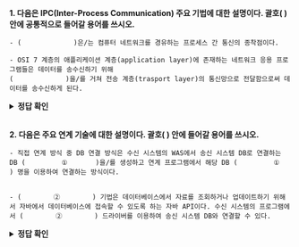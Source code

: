 **1. 다음은 IPC(Inter-Process Communication) 주요 기법에 대한 설명이다. 괄호(       ) 안에 공통적으로 들어갈 용어를 쓰시오.**
```
- (             )은/는 컴퓨터 네트워크를 경유하는 프로세스 간 통신의 종착점이다. 

- OSI 7 계층의 애플리케이션 계층(application layer)에 존재하는 네트워크 응용 프로그램들은 데이터를 송수신하기 위해 
(             )을/를 거쳐 전송 계층(trasport layer)의 통신망으로 전달함으로써 데이터를 송수신하게 된다.
```

<details>
<summary><b>정답 확인</b></summary>
<div markdown="1">

소켓(Socket)

</div>
</details>
</br>


**2. 다음은 주요 연계 기술에 대한 설명이다. 괄호(       ) 안에 들어갈 용어를 쓰시오.**
```
- 직접 연계 방식 중 DB 연결 방식은 수신 시스템의 WAS에서 송신 시스템 DB로 연결하는 DB (         ①       )을/를 생성하고 연계 프로그램에서 해당 DB (         ①       ) 명을 이용하여 연결하는 방식이다.
​

- (        ②        ) 기법은 데이터베이스에서 자료를 조회하거나 업데이트하기 위해서 자바에서 데이터베이스에 접속할 수 있도록 하는 자바 API이다. 수신 시스템의 프로그램에서 (        ②        ) 드라이버를 이용하여 송신 시스템 DB와 연결할 수 있다.
```

<details>
<summary><b>정답 확인</b></summary>
<div markdown="1">

1. 커넥션 풀(Connection Pool)
2. JDBC(Java DataBase Connectivity)

</div>
</details>
</br>